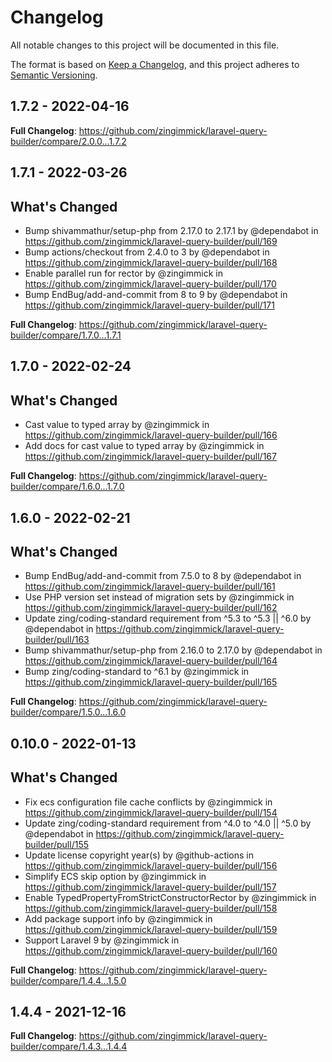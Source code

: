 # Changelog

All notable changes to this project will be documented in this file.

The format is based on [Keep a Changelog](https://keepachangelog.com/en/1.0.0/),
and this project adheres to [Semantic Versioning](https://semver.org/spec/v2.0.0.html).

## 1.7.2 - 2022-04-16

**Full Changelog**: https://github.com/zingimmick/laravel-query-builder/compare/2.0.0...1.7.2

## 1.7.1 - 2022-03-26

## What's Changed

- Bump shivammathur/setup-php from 2.17.0 to 2.17.1 by @dependabot in https://github.com/zingimmick/laravel-query-builder/pull/169
- Bump actions/checkout from 2.4.0 to 3 by @dependabot in https://github.com/zingimmick/laravel-query-builder/pull/168
- Enable parallel run for rector by @zingimmick in https://github.com/zingimmick/laravel-query-builder/pull/170
- Bump EndBug/add-and-commit from 8 to 9 by @dependabot in https://github.com/zingimmick/laravel-query-builder/pull/171

**Full Changelog**: https://github.com/zingimmick/laravel-query-builder/compare/1.7.0...1.7.1

## 1.7.0 - 2022-02-24

## What's Changed

- Cast value to typed array by @zingimmick in https://github.com/zingimmick/laravel-query-builder/pull/166
- Add docs for cast value to typed array by @zingimmick in https://github.com/zingimmick/laravel-query-builder/pull/167

**Full Changelog**: https://github.com/zingimmick/laravel-query-builder/compare/1.6.0...1.7.0

## 1.6.0 - 2022-02-21

## What's Changed

- Bump EndBug/add-and-commit from 7.5.0 to 8 by @dependabot in https://github.com/zingimmick/laravel-query-builder/pull/161
- Use PHP version set instead of migration sets by @zingimmick in https://github.com/zingimmick/laravel-query-builder/pull/162
- Update zing/coding-standard requirement from ^5.3 to ^5.3 || ^6.0 by @dependabot in https://github.com/zingimmick/laravel-query-builder/pull/163
- Bump shivammathur/setup-php from 2.16.0 to 2.17.0 by @dependabot in https://github.com/zingimmick/laravel-query-builder/pull/164
- Bump zing/coding-standard to ^6.1 by @zingimmick in https://github.com/zingimmick/laravel-query-builder/pull/165

**Full Changelog**: https://github.com/zingimmick/laravel-query-builder/compare/1.5.0...1.6.0

## 0.10.0 - 2022-01-13

## What's Changed

- Fix ecs configuration file cache conflicts by @zingimmick in https://github.com/zingimmick/laravel-query-builder/pull/154
- Update zing/coding-standard requirement from ^4.0 to ^4.0 || ^5.0 by @dependabot in https://github.com/zingimmick/laravel-query-builder/pull/155
- Update license copyright year(s) by @github-actions in https://github.com/zingimmick/laravel-query-builder/pull/156
- Simplify ECS skip option by @zingimmick in https://github.com/zingimmick/laravel-query-builder/pull/157
- Enable TypedPropertyFromStrictConstructorRector by @zingimmick in https://github.com/zingimmick/laravel-query-builder/pull/158
- Add package support info by @zingimmick in https://github.com/zingimmick/laravel-query-builder/pull/159
- Support Laravel 9 by @zingimmick in https://github.com/zingimmick/laravel-query-builder/pull/160

**Full Changelog**: https://github.com/zingimmick/laravel-query-builder/compare/1.4.4...1.5.0

## 1.4.4 - 2021-12-16

**Full Changelog**: https://github.com/zingimmick/laravel-query-builder/compare/1.4.3...1.4.4
